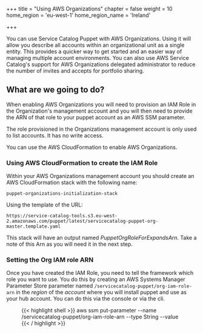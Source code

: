 +++
title = "Using AWS Organizations"
chapter = false
weight = 10
home_region = 'eu-west-1'
home_region_name = 'Ireland'

+++

You can use Service Catalog Puppet with AWS Organizations.  Using it will allow you describe all accounts within an 
organizational unit as a single entity.  This provides a quicker way to get started and an easier way of managing 
multiple account environments.  You can also use AWS Service Catalog's support for AWS Organizations delegated 
administrator to reduce the number of invites and accepts for portfolio sharing.

## What are we going to do?

When enabling AWS Organizations you will need to provision an IAM Role in the Organization's management account and you 
will then need to provide the ARN of that role to your puppet account as an AWS SSM parameter.  

The role provisioned in the Organizations management account is only used to list accounts.  It has no write access.

You can use the AWS CloudFormation to enable AWS Organizations.

### Using AWS CloudFormation to create the IAM Role

Within your AWS Organizations management account you should create an AWS CloudFormation stack with the following name:

`puppet-organizations-initialization-stack`

Using the template of the URL:

`https://service-catalog-tools.s3.eu-west-2.amazonaws.com/puppet/latest/servicecatalog-puppet-org-master.template.yaml`

This stack will have an output named *PuppetOrgRoleForExpandsArn*.  Take a note of this Arn as you will need it in the
next step.

### Setting the Org IAM role ARN

Once you have created the IAM Role, you need to tell the framework which role you want to use.  You do this by creating
an AWS Systems Manager Parameter Store parameter named `/servicecatalog-puppet/org-iam-role-arn` in the *region* of the 
*account* where you will install puppet and use as your hub account.  You can do this via the console or via the cli.

<figure>
  {{< highlight shell >}}
aws ssm put-parameter --name /servicecatalog-puppet/org-iam-role-arn --type String --value <VALUE-FROM-STEP-ABOVE>  
  {{< / highlight >}}
</figure>